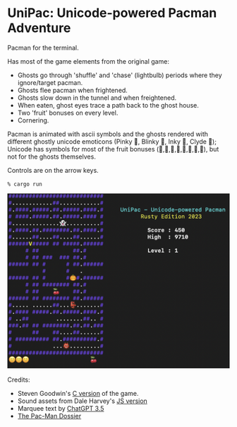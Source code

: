 # UniPac: Unicode-powered Pacman Adventure 

Pacman for the terminal. 

Has most of the game elements from the original game:
* Ghosts go through 'shuffle' and 'chase' (lightbulb) periods where they ignore/target pacman.
* Ghosts flee pacman when frightened.
* Ghosts slow down in the tunnel and when freightened.
* When eaten, ghost eyes trace a path back to the ghost house.
* Two 'fruit' bonuses on every level.
* Cornering.

Pacman is animated with ascii symbols and the ghosts rendered with different ghostly unicode emoticons (Pinky 👺, Blinky 👹, Inky 👻, Clyde 🎃); 
 Unicode has symbols for most of the fruit bonuses (🍒,🍓,🍑,🍎,🍇,🚀,🔔,🔑), but not for the ghosts themselves.

Controls are on the arrow keys.
```
% cargo run
```

![Game UI](https://raw.githubusercontent.com/jesper-olsen/UniPac/main/Screenshot.png) 



Credits:
* Steven Goodwin's [C version](https://github.com/MarquisdeGeek/pacman) of the game.
* Sound assets from Dale Harvey's [JS version](https://github.com/daleharvey/pacman)
* Marquee text by [ChatGPT 3.5](https://chat.openai.com/)
* [The Pac-Man Dossier](https://pacman.holenet.info)

